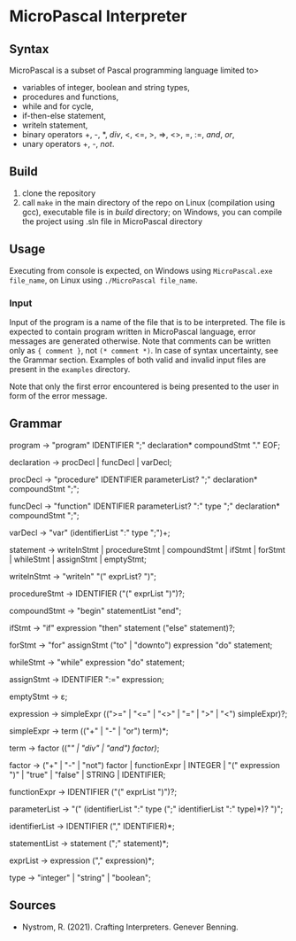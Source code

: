 # MicroPascal Interpreter

## Syntax

MicroPascal is a subset of Pascal programming language limited to>
- variables of integer, boolean and string types,
- procedures and functions,
- while and for cycle,
- if-then-else statement,
- writeln statement,
- binary operators +, -, *, *div*, <, <=, >, =>, <>, =, :=, *and*, *or*,
- unary operators +, -, *not*.

## Build

1. clone the repository
2. call `make` in the main directory of the repo on Linux (compilation using gcc), executable file is in *build* directory; on Windows, you can compile the project using .sln file in MicroPascal directory

## Usage

Executing from console is expected, on Windows using `MicroPascal.exe file_name`, on Linux using `./MicroPascal file_name`.

### Input

Input of the program is a name of the file that is to be interpreted. The file is expected to contain program written in MicroPascal language, error messages are generated otherwise. Note that comments can be written only as `{ comment }`, not `(* comment *)`. In case of syntax uncertainty, see the Grammar section. Examples of both valid and invalid input files are present in the `examples` directory.

Note that only the first error encountered is being presented to the user in form of the error message.

## Grammar

program -> "program" IDENTIFIER ";" declaration* compoundStmt "." EOF;

declaration -> procDecl | funcDecl | varDecl;

procDecl -> "procedure" IDENTIFIER parameterList? ";" declaration* compoundStmt ";";

funcDecl -> "function" IDENTIFIER parameterList? ":" type ";" declaration* compoundStmt ";";

varDecl -> "var" (identifierList ":" type ";")+;


statement -> writelnStmt | procedureStmt | compoundStmt | ifStmt | forStmt | whileStmt | assignStmt | emptyStmt;

writelnStmt -> "writeln" "(" exprList? ")";

procedureStmt -> IDENTIFIER ("(" exprList ")")?;

compoundStmt -> "begin" statementList "end";

ifStmt -> "if" expression "then" statement ("else" statement)?;

forStmt -> "for" assignStmt ("to" | "downto") expression "do" statement;

whileStmt -> "while" expression "do" statement;

assignStmt -> IDENTIFIER ":=" expression;

emptyStmt -> ε;


expression -> simpleExpr ((">=" | "<=" | "<>" | "=" | ">" | "<") simpleExpr)?;

simpleExpr -> term (("+" | "-" | "or") term)*;

term -> factor (("*" | "div" | "and") factor)*;

factor -> ("+" | "-" | "not") factor | functionExpr | INTEGER | "(" expression ")" | "true" | "false" | STRING | IDENTIFIER;

functionExpr -> IDENTIFIER ("(" exprList ")")?;


parameterList -> "(" (identifierList ":" type (";" identifierList ":" type)*)? ")";

identifierList -> IDENTIFIER ("," IDENTIFIER)*;

statementList -> statement (";" statement)*;

exprList -> expression ("," expression)*;


type -> "integer" | "string" | "boolean";

## Sources
- Nystrom, R. (2021). Crafting Interpreters. Genever Benning.
